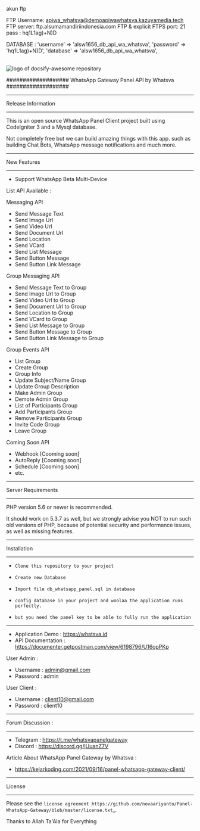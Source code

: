 akun ftp 

FTP Username: apiwa_whatsva@demoapiwawhatsva.kazuyamedia.tech
FTP server: ftp.alsumamandiriindonesia.com
FTP & explicit FTPS port:  21
pass : hq1L1ag)+N)D


DATABASE : 
'username' => 'alsw1656_db_api_wa_whatsva',
'password' => 'hq1L1ag)+N)D',
'database' => 'alsw1656_db_api_wa_whatsva',







<br>
<img src="https://github.com/novaariyanto/Panel-WhatsApp-Gateway/blob/master/assets/screenshoot/ScanQr.JPG?raw=true" alt="logo of docsify-awesome repository" style="max-width: 100%;">
<br>

###################
WhatsApp Gateway Panel API by Whatsva
###################
*******************
Release Information
*******************

This is an open source WhatsApp Panel Client project built using CodeIgniter 3 and a Mysql database.

Not completely free but we can build amazing things with this app. 
such as building Chat Bots, WhatsApp message notifications and much more.

**************************
New Features
**************************

*  Support WhatsApp Beta Multi-Device

List API Available :

Messaging API

- Send Message Text 
- Send Image Url 
- Send Video Url 
- Send Document Url 
- Send Location 
- Send VCard 
- Send List Message 
- Send Button Message 
- Send Button Link Message 


Group Messaging API

- Send Message Text to Group
- Send Image Url to Group
- Send Video Url to Group
- Send Document Url to Group
- Send Location to Group
- Send VCard to Group
- Send List Message to Group
- Send Button Message to Group
- Send Button Link Message to Group

Group Events API

- List Group
- Create Group
- Group Info
- Update Subject/Name Group
- Update Group Description
- Make Admin Group
- Demote Admin Group
- List of Participants Group
- Add Participants Group
- Remove Participants Group
- Invite Code Group
- Leave Group


Coming Soon API

- Webhook [Cooming soon]
- AutoReply [Cooming soon]
- Schedule [Cooming soon]
- etc.

*******************
Server Requirements
*******************

PHP version 5.6 or newer is recommended.

It should work on 5.3.7 as well, but we strongly advise you NOT to run
such old versions of PHP, because of potential security and performance
issues, as well as missing features.

************
Installation
************

-  `Clone this repository to your project`
-  `Create new Database`
-  `Import file db_whatsapp_panel.sql in database`
-  `config database in your project and woolaa the application runs perfectly.`

-  `but you need the panel key to be able to fully run the application` 

************

* Application Demo : https://whatsva.id
* API Documentation : https://documenter.getpostman.com/view/6198796/U16opPKp

User Admin : 
 - Username : admin@gmail.com
 - Password : admin

 User Client : 
 - Username : client10@gmail.com
 - Password : client10


 *******
 Forum Discussion : 
 *******

 - Telegram : https://t.me/whatsvapanelgateway
 - Discord  : https://discord.gg/jUuanZ7V

 Article About WhatsApp Panel Gateway by Whatsva : 

 - https://kejarkoding.com/2021/09/16/panel-whatsapp-gateway-client/

*******
License
*******

Please see the `license
agreement https://github.com/novaariyanto/Panel-WhatsApp-Gateway/blob/master/license.txt`_.


Thanks to Allah Ta'Ala for Everything


